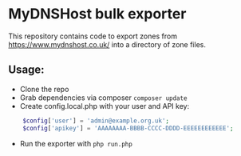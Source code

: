 # MyDNSHost bulk exporter

This repository contains code to export zones from https://www.mydnshost.co.uk/ into a directory of zone files.

## Usage:

- Clone the repo
- Grab dependencies via composer `composer update`
- Create config.local.php with your user and API key:
```php
	$config['user'] = 'admin@example.org.uk';
	$config['apikey'] = 'AAAAAAAA-BBBB-CCCC-DDDD-EEEEEEEEEEEE';
```
- Run the exporter with `php run.php`
